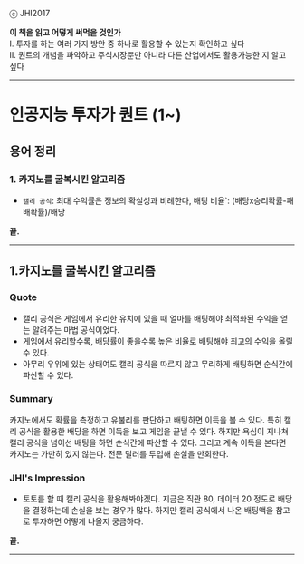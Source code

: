 ⓒ JHI2017

**이 책을 읽고 어떻게 써먹을 것인가**  
I. 투자를 하는 여러 가지 방안 중 하나로 활용할 수 있는지 확인하고 싶다  
II. 퀀트의 개념을 파악하고 주식시장뿐만 아니라 다른 산업에서도 활용가능한 지 알고 싶다

---

# 인공지능 투자가 퀀트 (1~)

## 용어 정리


### 1. 카지노를 굴복시킨 알고리즘  ###
+ `캘리 공식`: 최대 수익률은 정보의 확실성과 비례한다, 배팅 비율`: (배당x승리확률-패배확률)/배당

**끝.**

---


## 1.카지노를 굴복시킨 알고리즘

### Quote

+ 캘리 공식은 게임에서 유리한 유치에 있을 때 얼마를 배팅해야 최적화된 수익을 얻는 알려주는 마법 공식이었다.
+ 게임에서 유리할수록, 배당률이 좋을수록 높은 비율로 배팅해야 최고의 수익을 올릴 수 있다.
+ 아무리 우위에 있는 상태여도 캘리 공식을 따르지 않고 무리하게 배팅하면 순식간에 파산할 수 있다.


### Summary
카지노에서도 확률을 측정하고 유불리를 판단하고 배팅하면 이득을 볼 수 있다. 특히 캘리 공식을 활용한 배당을 하면 이득을 보고 게임을 끝낼 수 있다. 하지만 욕심이 지나쳐 캘리 공식을 넘어선 배팅을 하면 순식간에 파산할 수 있다. 그리고 계속 이득을 본다면 카지노는 가만히 있지 않는다. 전문 딜러를 투입해 손실을 만회한다.



### JHI's Impression

+ 토토를 할 때 캘리 공식을 활용해봐야겠다. 지금은 직관 80, 데이터 20 정도로 배당을 결정하는데 손실을 보는 경우가 많다. 하지만 캘리 공식에서 나온 배팅액을 참고로 투자하면 어떻게 나올지 궁금하다.



**끝.**

---
